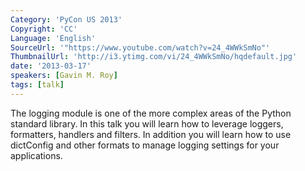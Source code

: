 ```yaml
---
Category: 'PyCon US 2013'
Copyright: 'CC'
Language: 'English'
SourceUrl: '"https://www.youtube.com/watch?v=24_4WWkSmNo"'
ThumbnailUrl: 'http://i3.ytimg.com/vi/24_4WWkSmNo/hqdefault.jpg'
date: '2013-03-17'
speakers: [Gavin M. Roy]
tags: [talk]
---
```

The logging module is one of the more complex areas of the Python standard library. In this talk you will learn how to leverage loggers, formatters, handlers and filters. In addition you will learn how to use dictConfig and other formats to manage logging settings for your applications.
